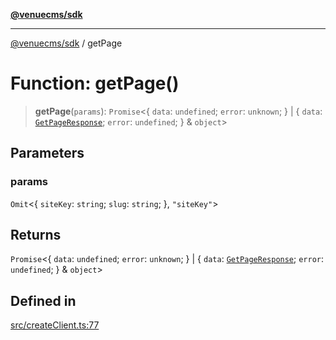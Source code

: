 [**@venuecms/sdk**](../README.md)

***

[@venuecms/sdk](../README.md) / getPage

# Function: getPage()

> **getPage**(`params`): `Promise`\<\{ `data`: `undefined`; `error`: `unknown`; \} \| \{ `data`: [`GetPageResponse`](../type-aliases/GetPageResponse.md); `error`: `undefined`; \} & `object`\>

## Parameters

### params

`Omit`\<\{ `siteKey`: `string`; `slug`: `string`; \}, `"siteKey"`\>

## Returns

`Promise`\<\{ `data`: `undefined`; `error`: `unknown`; \} \| \{ `data`: [`GetPageResponse`](../type-aliases/GetPageResponse.md); `error`: `undefined`; \} & `object`\>

## Defined in

[src/createClient.ts:77](https://github.com/venuecms/sdk/blob/9f424838248e075a67e07d707346eff5c77f61ea/src/createClient.ts#L77)
